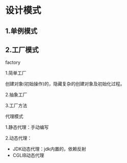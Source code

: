 # 设计模式

## 1.单例模式





## 2.工厂模式

factory

1.简单工厂

创建对象(初始操作)的，隐藏复杂的创建对象及初始化过程。







2.抽象工厂



3.工厂方法





代理模式

1.静态代理：手动编写



2.动态代理：

- JDK动态代理：jdk内置的，依赖反射
- CGLIB动态代理